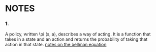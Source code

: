 # NOTES 
### 1. 
 A policy, written \pi (s, a), describes a way of acting. It is a function that takes in a state and an action and returns the probability of taking that action in that state.
[notes on the bellman equation](https://joshgreaves.com/reinforcement-learning/understanding-rl-the-bellman-equations/)
